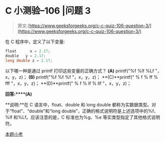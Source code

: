 # C 小测验–106 |问题 3

> 原文:[https://www.geeksforgeeks.org/c-c-quiz-106-question-3/](https://www.geeksforgeeks.org/c-c-quiz-106-question-3/)

在 C 程序中，定义了以下变量:

```cpp
float      x = 2.17;
double   y = 2.17;
long double z = 2.17;
```

以下哪一种是通过 printf 打印这些变量的正确方式？
**(A)** printf("%f %lf %Lf "，x，y，z)；
**(B)** printf("%f %f %f "，x，y，z)；
**(C)**printf(" % f % ff % fff "，x，y，z)；
**(D)**printf(" % f % lf % llf "，x，y，z)；

**回答:****(A)**

**说明:**在 C 语言中，float、double 和 long double 都称为实数据类型。对于“float”、“double”和“long double”，正确的格式说明符是上述选项中的%f、%lf 和%Lf。应该注意的是，C 标准也为%g、%e 等实类型指定了其他格式说明符。

[本题小考](https://www.geeksforgeeks.org/c-quiz-106-gq/)